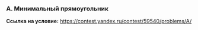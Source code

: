 ### A. Минимальный прямоугольник

**Ссылка на условие:** <https://contest.yandex.ru/contest/59540/problems/A/>
